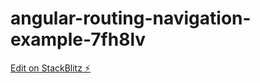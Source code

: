 # angular-routing-navigation-example-7fh8lv

[Edit on StackBlitz ⚡️](https://stackblitz.com/edit/angular-routing-navigation-example-7fh8lv)